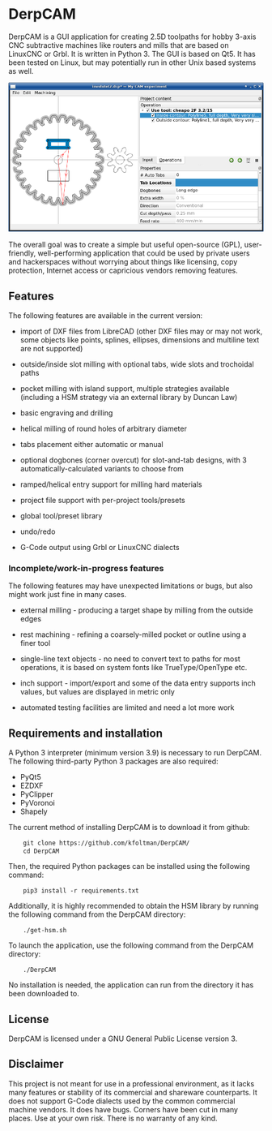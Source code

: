 # DerpCAM

DerpCAM is a GUI application for creating 2.5D toolpaths for hobby 3-axis CNC
subtractive machines like routers and mills that are based on LinuxCNC or Grbl.
It is written in Python 3. The GUI is based on Qt5. It has been tested on Linux,
but may potentially run in other Unix based systems as well.

![screenshot](img/screenshot.png)

The overall goal was to create a simple but useful open-source (GPL), user-friendly,
well-performing application that could be used by private users and hackerspaces
without worrying about things like licensing, copy protection, Internet access
or capricious vendors removing features.

## Features

The following features are available in the current version:

* import of DXF files from LibreCAD (other DXF files may or may not work,
  some objects like points, splines, ellipses, dimensions and multiline text
  are not supported)

* outside/inside slot milling with optional tabs, wide slots and trochoidal paths

* pocket milling with island support, multiple strategies available (including a HSM strategy via an external library by Duncan Law)

* basic engraving and drilling

* helical milling of round holes of arbitrary diameter

* tabs placement either automatic or manual

* optional dogbones (corner overcut) for slot-and-tab designs, with 3 automatically-calculated variants to choose from

* ramped/helical entry support for milling hard materials

* project file support with per-project tools/presets

* global tool/preset library

* undo/redo

* G-Code output using Grbl or LinuxCNC dialects

### Incomplete/work-in-progress features

The following features may have unexpected limitations or bugs, but also might work
just fine in many cases.

* external milling - producing a target shape by milling from the outside edges

* rest machining - refining a coarsely-milled pocket or outline using a finer tool

* single-line text objects - no need to convert text to paths for most operations, it is based on system fonts like TrueType/OpenType etc.

* inch support - import/export and some of the data entry supports inch values, but values are displayed in metric only

* automated testing facilities are limited and need a lot more work

## Requirements and installation

A Python 3 interpreter (minimum version 3.9) is necessary to run DerpCAM. The following third-party Python 3 packages are also required:

* PyQt5
* EZDXF
* PyClipper
* PyVoronoi
* Shapely

The current method of installing DerpCAM is to download it from github:

        git clone https://github.com/kfoltman/DerpCAM/
        cd DerpCAM

Then, the required Python packages can be installed using the following command:

        pip3 install -r requirements.txt

Additionally, it is highly recommended to obtain the HSM library by running the
following command from the DerpCAM directory:

        ./get-hsm.sh

To launch the application, use the following command from the DerpCAM directory:

        ./DerpCAM

No installation is needed, the application can run from the directory it has
been downloaded to.

## License

DerpCAM is licensed under a GNU General Public License version 3.

## Disclaimer

This project is not meant for use in a professional environment, as it lacks many
features or stability of its commercial and shareware counterparts. It does not
support G-Code dialects used by the common commercial machine vendors. It does
have bugs. Corners have been cut in many places. Use at your own risk. There
is no warranty of any kind.
